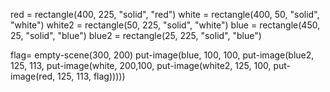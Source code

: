 red = rectangle(400, 225, "solid", "red")
white = rectangle(400, 50, "solid", "white")
white2 = rectangle(50, 225, "solid", "white")
blue = rectangle(450, 25, "solid", "blue")
blue2 = rectangle(25, 225, "solid", "blue")

flag= empty-scene(300, 200)
put-image(blue, 100, 100,
  put-image(blue2, 125, 113,
    put-image(white, 200,100,
      put-image(white2, 125, 100,
        put-image(red, 125, 113, flag)))))
